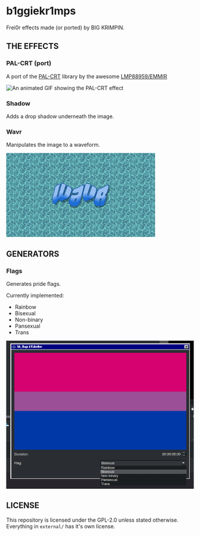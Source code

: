 # b1ggiekr1mps

Frei0r effects made (or ported) by BIG KRIMPIN.

## THE EFFECTS

### PAL-CRT (port)

A port of the [PAL-CRT](https://github.com/LMP88959/PAL-CRT) library by the awesome [LMP88959/EMMIR](https://github.com/LMP88959)

![An animated GIF showing the PAL-CRT effect](https://github.com/bigkrimpin/b1ggiekr1mps/blob/master/media/pal_crt.gif?raw=true)

### Shadow

Adds a drop shadow underneath the image.

### Wavr

Manipulates the image to a waveform.

![An animated GIF showing 'wavr' moving in a sine wave](https://github.com/bigkrimpin/b1ggiekr1mps/blob/master/media/wavr.gif?raw=true)

## GENERATORS

### Flags

Generates pride flags.

Currently implemented:

* Rainbow
* Bisexual
* Non-binary
* Pansexual
* Trans

![A screenshot showing a flag selection window](https://github.com/bigkrimpin/b1ggiekr1mps/blob/master/media/flags.png?raw=true)

## LICENSE

This repository is licensed under the GPL-2.0 unless stated otherwise.
Everything in `external/` has it's own license.
